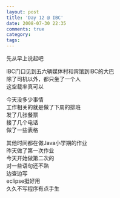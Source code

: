 ```yaml
---
layout: post
title: 'Day 12 @ IBC'
date: 2008-07-30 22:35
comments: true
category: 
tags:
---
```

    

先从早上说起吧

IBC门口见到五六辆媒体村和宾馆到IBC的大巴  
除了司机以外，都只坐了一个人  
这空载率真可以

今天没多少事情  
工作相关的就是做了下周的排班  
发了几张餐票  
接了几个电话  
做了一些表格

其他时间都在做Java小学期的作业  
昨天做了第一次作业  
今天开始做第二次的  
对一些语句还不熟  
边查边写  
eclipse挺好用  
久久不写程序有点手生
